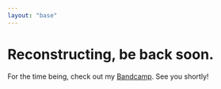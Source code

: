 ```yaml
---
layout: "base"
---
```


# Reconstructing, be back soon.

For the time being, check out my [Bandcamp](https://music.jordanthornquest.com). See you shortly!
